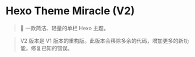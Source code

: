 # Hexo Theme Miracle (V2)

> 🎉 一款简洁、轻量的单栏 Hexo 主题。

> V2 版本是 V1 版本的重构版。此版本会移除多余的代码，增加更多的新功能，修复已知的错误。
